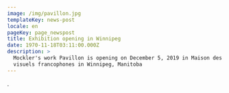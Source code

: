 ```yaml
---
image: /img/pavillon.jpg
templateKey: news-post
locale: en
pageKey: page_newspost
title: Exhibition opening in Winnipeg
date: 1970-11-18T03:11:00.000Z
description: >
  Mockler's work Pavillon is opening on December 5, 2019 in Maison des artistes
  visuels francophones in Winnipeg, Manitoba
---
```

.
